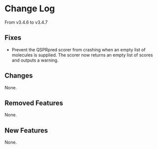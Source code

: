 # Change Log
From v3.4.6 to v3.4.7

## Fixes

- Prevent the QSPRpred scorer from crashing when an empty list of molecules is supplied. The scorer now returns an empty list of scores and outputs a warning.

## Changes

None.

## Removed Features

None. 

## New Features

None.
